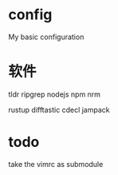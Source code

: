# config
My basic configuration 

# 软件
tldr
ripgrep
nodejs npm nrm

rustup
difftastic
cdecl
jampack

# todo
take the vimrc as submodule

